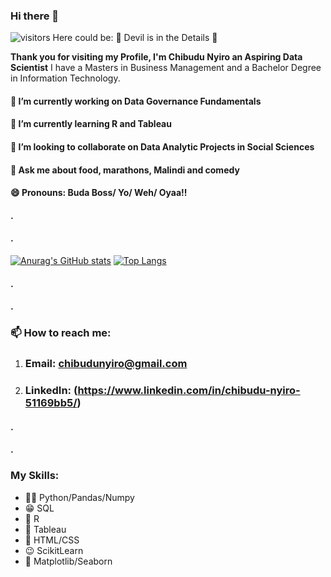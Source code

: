 ### **Hi there 👋**

![visitors Here could be: 🤪](https://visitor-badge.glitch.me/badge?page_id=page.id)  Devil is in the Details 🤪

**Thank you for visiting my Profile, I'm Chibudu Nyiro an Aspiring Data Scientist**
I have a Masters in Business Management and a Bachelor Degree in Information Technology.



#### 🔭 I’m currently working on Data Governance Fundamentals
#### 🌱 I’m currently learning R and Tableau
#### 👯 I’m looking to collaborate on Data Analytic Projects in Social Sciences
#### 💬 Ask me about food, marathons, Malindi and comedy
#### **😄 Pronouns: Buda Boss/ Yo/ Weh/ Oyaa!!**
#### .
#### .


[![Anurag's GitHub stats](https://github-readme-stats.vercel.app/api?username=ch1b4d4)](https://github.com/ch1b4d4/github-readme-stats)
[![Top Langs](https://github-readme-stats.vercel.app/api/top-langs/?username=ch1b4d4&layout=compact)](https://github.com/ch1b4d4/github-readme-stats) 

#### .
#### .



### 📫 How to reach me:
1. ### Email: chibudunyiro@gmail.com
2. ### LinkedIn: (https://www.linkedin.com/in/chibudu-nyiro-51169bb5/)

#### .
#### .


### **My Skills:**
- 🐕‍🦺 Python/Pandas/Numpy 
- 😁 SQL
- 🤗 R
- 🐴 Tableau
- 🐇 HTML/CSS
- 😉 ScikitLearn
- 🤩 Matplotlib/Seaborn



<!--
**ch1b4d4/ch1b4d4** is a ✨ _special_ ✨ repository because its `README.md` (this file) appears on your GitHub profile.

Here are some ideas to get you started:

- 🔭 I’m currently working on ...
- 🌱 I’m currently learning ...
- 👯 I’m looking to collaborate on ...
- 🤔 I’m looking for help with ...
- 💬 Ask me about ...
- 📫 How to reach me: ...
- 😄 Pronouns: ...
- ⚡ Fun fact: ...
-->
